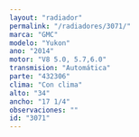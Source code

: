 ```yaml
---
layout: "radiador"
permalink: "/radiadores/3071/"
marca: "GMC"
modelo: "Yukon"
ano: "2014"
motor: "V8 5.0, 5.7,6.0"
transmision: "Automática"
parte: "432306"
clima: "Con clima"
alto: "34"
ancho: "17 1/4"
observaciones: ""
id: "3071"
---
```


